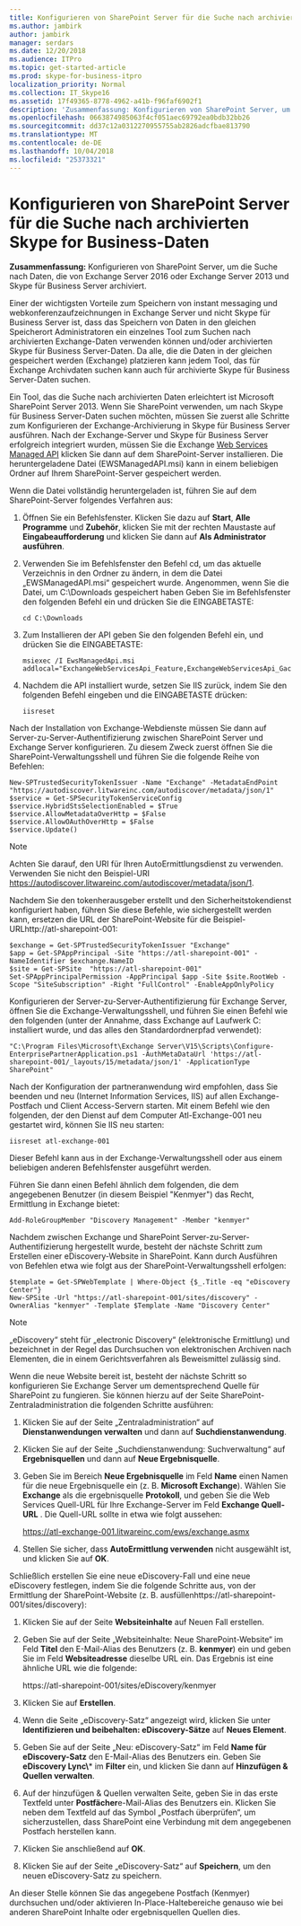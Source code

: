 ```yaml
---
title: Konfigurieren von SharePoint Server für die Suche nach archivierten Skype for Business-Daten
ms.author: jambirk
author: jambirk
manager: serdars
ms.date: 12/20/2018
ms.audience: ITPro
ms.topic: get-started-article
ms.prod: skype-for-business-itpro
localization_priority: Normal
ms.collection: IT_Skype16
ms.assetid: 17f49365-8778-4962-a41b-f96faf6902f1
description: 'Zusammenfassung: Konfigurieren von SharePoint Server, um die Suche nach Daten, die von Exchange Server und Skype für Business Server archiviert.'
ms.openlocfilehash: 0663874985063f4cf051aec69792ea0bdb32bb26
ms.sourcegitcommit: dd37c12a0312270955755ab2826adcfbae813790
ms.translationtype: MT
ms.contentlocale: de-DE
ms.lasthandoff: 10/04/2018
ms.locfileid: "25373321"
---
```

# <a name="configure-sharepoint-server-to-search-for-archived-skype-for-business-data"></a>Konfigurieren von SharePoint Server für die Suche nach archivierten Skype for Business-Daten
 
**Zusammenfassung:** Konfigurieren von SharePoint Server, um die Suche nach Daten, die von Exchange Server 2016 oder Exchange Server 2013 und Skype für Business Server archiviert.
  
Einer der wichtigsten Vorteile zum Speichern von instant messaging und webkonferenzaufzeichnungen in Exchange Server und nicht Skype für Business Server ist, dass das Speichern von Daten in den gleichen Speicherort Administratoren ein einzelnes Tool zum Suchen nach archivierten Exchange-Daten verwenden können und/oder archivierten Skype für Business Server-Daten. Da alle, die die Daten in der gleichen gespeichert werden (Exchange) platzieren kann jedem Tool, das für Exchange Archivdaten suchen kann auch für archivierte Skype für Business Server-Daten suchen.
  
Ein Tool, das die Suche nach archivierten Daten erleichtert ist Microsoft SharePoint Server 2013. Wenn Sie SharePoint verwenden, um nach Skype für Business Server-Daten suchen möchten, müssen Sie zuerst alle Schritte zum Konfigurieren der Exchange-Archivierung in Skype für Business Server ausführen. Nach der Exchange-Server und Skype für Business Server erfolgreich integriert wurden, müssen Sie die Exchange [Web Services Managed API](https://go.microsoft.com/fwlink/p/?LinkId=258305) klicken Sie dann auf dem SharePoint-Server installieren. Die heruntergeladene Datei (EWSManagedAPI.msi) kann in einem beliebigen Ordner auf Ihrem SharePoint-Server gespeichert werden.
  
Wenn die Datei vollständig heruntergeladen ist, führen Sie auf dem SharePoint-Server folgendes Verfahren aus:
  
1. Öffnen Sie ein Befehlsfenster. Klicken Sie dazu auf **Start**, **Alle Programme** und **Zubehör**, klicken Sie mit der rechten Maustaste auf **Eingabeaufforderung** und klicken Sie dann auf **Als Administrator ausführen**.
    
2. Verwenden Sie im Befehlsfenster den Befehl cd, um das aktuelle Verzeichnis in den Ordner zu ändern, in dem die Datei „EWSManagedAPI.msi“ gespeichert wurde. Angenommen, wenn Sie die Datei, um C:\Downloads gespeichert haben Geben Sie im Befehlsfenster den folgenden Befehl ein und drücken Sie die EINGABETASTE:
    
   ```
   cd C:\Downloads
   ```

3. Zum Installieren der API geben Sie den folgenden Befehl ein, und drücken Sie die EINGABETASTE:
    
   ```
   msiexec /I EwsManagedApi.msi addlocal="ExchangeWebServicesApi_Feature,ExchangeWebServicesApi_Gac"
   ```

4. Nachdem die API installiert wurde, setzen Sie IIS zurück, indem Sie den folgenden Befehl eingeben und die EINGABETASTE drücken:
    
   ```
   iisreset
   ```

Nach der Installation von Exchange-Webdienste müssen Sie dann auf Server-zu-Server-Authentifizierung zwischen SharePoint Server und Exchange Server konfigurieren. Zu diesem Zweck zuerst öffnen Sie die SharePoint-Verwaltungsshell und führen Sie die folgende Reihe von Befehlen:
  
```
New-SPTrustedSecurityTokenIssuer -Name "Exchange" -MetadataEndPoint "https://autodiscover.litwareinc.com/autodiscover/metadata/json/1"
$service = Get-SPSecurityTokenServiceConfig
$service.HybridStsSelectionEnabled = $True
$service.AllowMetadataOverHttp = $False
$service.AllowOAuthOverHttp = $False
$service.Update()
```

> [!NOTE]
> Achten Sie darauf, den URI für Ihren AutoErmittlungsdienst zu verwenden. Verwenden Sie nicht den Beispiel-URI https://autodiscover.litwareinc.com/autodiscover/metadata/json/1. 
  
Nachdem Sie den tokenherausgeber erstellt und den Sicherheitstokendienst konfiguriert haben, führen Sie diese Befehle, wie sichergestellt werden kann, ersetzen die URL der SharePoint-Website für die Beispiel-URLhttp://atl-sharepoint-001:
  
```
$exchange = Get-SPTrustedSecurityTokenIssuer "Exchange"
$app = Get-SPAppPrincipal -Site "https://atl-sharepoint-001" -NameIdentifier $exchange.NameID
$site = Get-SPSite  "https://atl-sharepoint-001"
Set-SPAppPrincipalPermission -AppPrincipal $app -Site $site.RootWeb -Scope "SiteSubscription" -Right "FullControl" -EnableAppOnlyPolicy
```

Konfigurieren der Server-zu-Server-Authentifizierung für Exchange Server, öffnen Sie die Exchange-Verwaltungsshell, und führen Sie einen Befehl wie den folgenden (unter der Annahme, dass Exchange auf Laufwerk C: installiert wurde, und das alles den Standardordnerpfad verwendet):
  
```
"C:\Program Files\Microsoft\Exchange Server\V15\Scripts\Configure-EnterprisePartnerApplication.ps1 -AuthMetaDataUrl 'https://atl-sharepoint-001/_layouts/15/metadata/json/1' -ApplicationType SharePoint"
```

Nach der Konfiguration der partneranwendung wird empfohlen, dass Sie beenden und neu (Internet Information Services, IIS) auf allen Exchange-Postfach und Client Access-Servern starten. Mit einem Befehl wie den folgenden, der den Dienst auf dem Computer Atl-Exchange-001 neu gestartet wird, können Sie IIS neu starten:
  
```
iisreset atl-exchange-001
```

Dieser Befehl kann aus in der Exchange-Verwaltungsshell oder aus einem beliebigen anderen Befehlsfenster ausgeführt werden.
  
Führen Sie dann einen Befehl ähnlich dem folgenden, die dem angegebenen Benutzer (in diesem Beispiel "Kenmyer") das Recht, Ermittlung in Exchange bietet:
  
```
Add-RoleGroupMember "Discovery Management" -Member "kenmyer"
```

Nachdem zwischen Exchange und SharePoint Server-zu-Server-Authentifizierung hergestellt wurde, besteht der nächste Schritt zum Erstellen einer eDiscovery-Website in SharePoint. Kann durch Ausführen von Befehlen etwa wie folgt aus der SharePoint-Verwaltungsshell erfolgen:
  
```
$template = Get-SPWebTemplate | Where-Object {$_.Title -eq "eDiscovery Center"}
New-SPSite -Url "https://atl-sharepoint-001/sites/discovery" -OwnerAlias "kenmyer" -Template $Template -Name "Discovery Center"
```

> [!NOTE]
> „eDiscovery“ steht für „electronic Discovery“ (elektronische Ermittlung) und bezeichnet in der Regel das Durchsuchen von elektronischen Archiven nach Elementen, die in einem Gerichtsverfahren als Beweismittel zulässig sind. 
  
Wenn die neue Website bereit ist, besteht der nächste Schritt so konfigurieren Sie Exchange Server um dementsprechend Quelle für SharePoint zu fungieren. Sie können hierzu auf der Seite SharePoint-Zentraladministration die folgenden Schritte ausführen:
  
1. Klicken Sie auf der Seite „Zentraladministration“ auf **Dienstanwendungen verwalten** und dann auf **Suchdienstanwendung**.
    
2. Klicken Sie auf der Seite „Suchdienstanwendung: Suchverwaltung“ auf **Ergebnisquellen** und dann auf **Neue Ergebnisquelle**.
    
3. Geben Sie im Bereich **Neue Ergebnisquelle** im Feld **Name** einen Namen für die neue Ergebnisquelle ein (z. B. **Microsoft Exchange**). Wählen Sie **Exchange** als die ergebnisquelle **Protokoll**, und geben Sie die Web Services Quell-URL für Ihre Exchange-Server im Feld **Exchange Quell-URL** . Die Quell-URL sollte in etwa wie folgt aussehen:
    
    https://atl-exchange-001.litwareinc.com/ews/exchange.asmx
    
4. Stellen Sie sicher, dass **AutoErmittlung verwenden** nicht ausgewählt ist, und klicken Sie auf **OK**.
    
Schließlich erstellen Sie eine neue eDiscovery-Fall und eine neue eDiscovery festlegen, indem Sie die folgende Schritte aus, von der Ermittlung der SharePoint-Website (z. B. ausfüllenhttps://atl-sharepoint-001/sites/discovery):
  
1. Klicken Sie auf der Seite **Websiteinhalte** auf Neuen Fall erstellen.
    
2. Geben Sie auf der Seite „Websiteinhalte: Neue SharePoint-Website“ im Feld **Titel** den E-Mail-Alias des Benutzers (z. B. **kenmyer**) ein und geben Sie im Feld **Websiteadresse** dieselbe URL ein. Das Ergebnis ist eine ähnliche URL wie die folgende:
    
    https://atl-sharepoint-001/sites/eDiscovery/kenmyer
    
3. Klicken Sie auf **Erstellen**.
    
4. Wenn die Seite „eDiscovery-Satz“ angezeigt wird, klicken Sie unter **Identifizieren und beibehalten: eDiscovery-Sätze** auf **Neues Element**.
    
5. Geben Sie auf der Seite „Neu: eDiscovery-Satz“ im Feld **Name für eDiscovery-Satz** den E-Mail-Alias des Benutzers ein. Geben Sie **eDiscovery Lync\\*** im **Filter** ein, und klicken Sie dann auf **Hinzufügen &amp; Quellen verwalten**.
    
6. Auf der hinzufügen &amp; Quellen verwalten Seite, geben Sie in das erste Textfeld unter **Postfächer**e-Mail-Alias des Benutzers ein. Klicken Sie neben dem Textfeld auf das Symbol „Postfach überprüfen“, um sicherzustellen, dass SharePoint eine Verbindung mit dem angegebenen Postfach herstellen kann.
    
7. Klicken Sie anschließend auf **OK**.
    
8. Klicken Sie auf der Seite „eDiscovery-Satz“ auf **Speichern**, um den neuen eDiscovery-Satz zu speichern.
    
An dieser Stelle können Sie das angegebene Postfach (Kenmyer) durchsuchen und/oder aktivieren In-Place-Haltebereiche genauso wie bei anderen SharePoint Inhalte oder ergebnisquellen Quellen dies.
  

